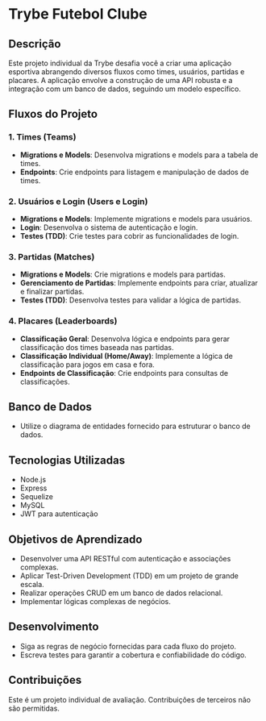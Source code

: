 # Trybe Futebol Clube

## Descrição
Este projeto individual da Trybe desafia você a criar uma aplicação esportiva abrangendo diversos fluxos como times, usuários, partidas e placares. A aplicação envolve a construção de uma API robusta e a integração com um banco de dados, seguindo um modelo específico.

## Fluxos do Projeto

### 1. Times (Teams)
- **Migrations e Models**: Desenvolva migrations e models para a tabela de times.
- **Endpoints**: Crie endpoints para listagem e manipulação de dados de times.

### 2. Usuários e Login (Users e Login)
- **Migrations e Models**: Implemente migrations e models para usuários.
- **Login**: Desenvolva o sistema de autenticação e login.
- **Testes (TDD)**: Crie testes para cobrir as funcionalidades de login.

### 3. Partidas (Matches)
- **Migrations e Models**: Crie migrations e models para partidas.
- **Gerenciamento de Partidas**: Implemente endpoints para criar, atualizar e finalizar partidas.
- **Testes (TDD)**: Desenvolva testes para validar a lógica de partidas.

### 4. Placares (Leaderboards)
- **Classificação Geral**: Desenvolva lógica e endpoints para gerar classificação dos times baseada nas partidas.
- **Classificação Individual (Home/Away)**: Implemente a lógica de classificação para jogos em casa e fora.
- **Endpoints de Classificação**: Crie endpoints para consultas de classificações.

## Banco de Dados
- Utilize o diagrama de entidades fornecido para estruturar o banco de dados.

## Tecnologias Utilizadas
- Node.js
- Express
- Sequelize
- MySQL
- JWT para autenticação

## Objetivos de Aprendizado
- Desenvolver uma API RESTful com autenticação e associações complexas.
- Aplicar Test-Driven Development (TDD) em um projeto de grande escala.
- Realizar operações CRUD em um banco de dados relacional.
- Implementar lógicas complexas de negócios.

## Desenvolvimento
- Siga as regras de negócio fornecidas para cada fluxo do projeto.
- Escreva testes para garantir a cobertura e confiabilidade do código.


## Contribuições
Este é um projeto individual de avaliação. Contribuições de terceiros não são permitidas.


